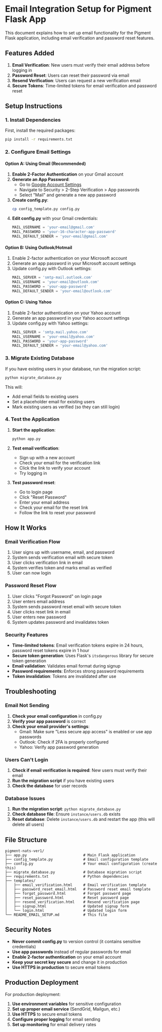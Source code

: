 # Email Integration Setup for Pigment Flask App

This document explains how to set up email functionality for the Pigment Flask application, including email verification and password reset features.

## Features Added

1. **Email Verification**: New users must verify their email address before logging in
2. **Password Reset**: Users can reset their password via email
3. **Resend Verification**: Users can request a new verification email
4. **Secure Tokens**: Time-limited tokens for email verification and password reset

## Setup Instructions

### 1. Install Dependencies

First, install the required packages:

```bash
pip install -r requirements.txt
```

### 2. Configure Email Settings

#### Option A: Using Gmail (Recommended)

1. **Enable 2-Factor Authentication** on your Gmail account
2. **Generate an App Password**:
   - Go to [Google Account Settings](https://myaccount.google.com/)
   - Navigate to Security > 2-Step Verification > App passwords
   - Select "Mail" and generate a new app password
3. **Create config.py**:
   ```bash
   cp config_template.py config.py
   ```
4. **Edit config.py** with your Gmail credentials:
   ```python
   MAIL_USERNAME = 'your-email@gmail.com'
   MAIL_PASSWORD = 'your-16-character-app-password'
   MAIL_DEFAULT_SENDER = 'your-email@gmail.com'
   ```

#### Option B: Using Outlook/Hotmail

1. Enable 2-factor authentication on your Microsoft account
2. Generate an app password in your Microsoft account settings
3. Update config.py with Outlook settings:
   ```python
   MAIL_SERVER = 'smtp-mail.outlook.com'
   MAIL_USERNAME = 'your-email@outlook.com'
   MAIL_PASSWORD = 'your-app-password'
   MAIL_DEFAULT_SENDER = 'your-email@outlook.com'
   ```

#### Option C: Using Yahoo

1. Enable 2-factor authentication on your Yahoo account
2. Generate an app password in your Yahoo account settings
3. Update config.py with Yahoo settings:
   ```python
   MAIL_SERVER = 'smtp.mail.yahoo.com'
   MAIL_USERNAME = 'your-email@yahoo.com'
   MAIL_PASSWORD = 'your-app-password'
   MAIL_DEFAULT_SENDER = 'your-email@yahoo.com'
   ```

### 3. Migrate Existing Database

If you have existing users in your database, run the migration script:

```bash
python migrate_database.py
```

This will:
- Add email fields to existing users
- Set a placeholder email for existing users
- Mark existing users as verified (so they can still login)

### 4. Test the Application

1. **Start the application**:
   ```bash
   python app.py
   ```

2. **Test email verification**:
   - Sign up with a new account
   - Check your email for the verification link
   - Click the link to verify your account
   - Try logging in

3. **Test password reset**:
   - Go to login page
   - Click "Reset Password"
   - Enter your email address
   - Check your email for the reset link
   - Follow the link to reset your password

## How It Works

### Email Verification Flow

1. User signs up with username, email, and password
2. System sends verification email with secure token
3. User clicks verification link in email
4. System verifies token and marks email as verified
5. User can now login

### Password Reset Flow

1. User clicks "Forgot Password" on login page
2. User enters email address
3. System sends password reset email with secure token
4. User clicks reset link in email
5. User enters new password
6. System updates password and invalidates token

### Security Features

- **Time-limited tokens**: Email verification tokens expire in 24 hours, password reset tokens expire in 1 hour
- **Secure token generation**: Uses Flask's `itsdangerous` library for secure token generation
- **Email validation**: Validates email format during signup
- **Password requirements**: Enforces strong password requirements
- **Token invalidation**: Tokens are invalidated after use

## Troubleshooting

### Email Not Sending

1. **Check your email configuration** in config.py
2. **Verify your app password** is correct
3. **Check your email provider's settings**:
   - Gmail: Make sure "Less secure app access" is enabled or use app passwords
   - Outlook: Check if 2FA is properly configured
   - Yahoo: Verify app password generation

### Users Can't Login

1. **Check if email verification is required**: New users must verify their email
2. **Run the migration script** if you have existing users
3. **Check the database** for user records

### Database Issues

1. **Run the migration script**: `python migrate_database.py`
2. **Check database file**: Ensure `instance/users.db` exists
3. **Reset database**: Delete `instance/users.db` and restart the app (this will delete all users)

## File Structure

```
pigment-nats-ver1/
├── app.py                          # Main Flask application
├── config_template.py              # Email configuration template
├── config.py                       # Your email configuration (create this)
├── migrate_database.py             # Database migration script
├── requirements.txt                # Python dependencies
├── templates/
│   ├── email_verification.html     # Email verification template
│   ├── password_reset_email.html   # Password reset email template
│   ├── forgot_password.html        # Forgot password page
│   ├── reset_password.html         # Reset password page
│   ├── resend_verification.html    # Resend verification page
│   ├── signup.html                 # Updated signup form
│   └── login.html                  # Updated login form
└── README_EMAIL_SETUP.md           # This file
```

## Security Notes

- **Never commit config.py** to version control (it contains sensitive credentials)
- **Use app passwords** instead of regular passwords for email
- **Enable 2-factor authentication** on your email account
- **Keep your secret key secure** and change it in production
- **Use HTTPS in production** to secure email tokens

## Production Deployment

For production deployment:

1. **Use environment variables** for sensitive configuration
2. **Set up proper email service** (SendGrid, Mailgun, etc.)
3. **Use HTTPS** to secure email tokens
4. **Configure proper logging** for email sending
5. **Set up monitoring** for email delivery rates 